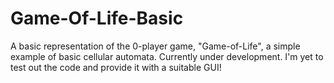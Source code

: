 # Game-Of-Life-Basic
A basic representation of the 0-player game, "Game-of-Life", a simple example of basic cellular automata.
Currently under development.
I'm yet to test out the code and provide it with a suitable GUI!
